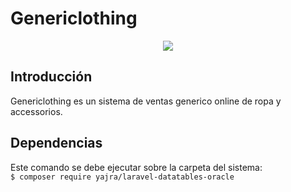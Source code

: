 <p align="center"><h1>Genericlothing</h1></p>

<p align="center">
<img class="spinned license_img" src="https://poser.pugx.org/matthiasmullie/scrapbook/license" style="display: inline;">
</p>

## Introducción
<p>Genericlothing es un sistema de ventas generico online de ropa y accessorios.</p>

## Dependencias
<div>Este comando se debe ejecutar sobre la carpeta del sistema:</div>
<code>$ composer require yajra/laravel-datatables-oracle</code>


